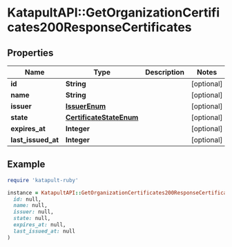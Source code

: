 # KatapultAPI::GetOrganizationCertificates200ResponseCertificates

## Properties

| Name | Type | Description | Notes |
| ---- | ---- | ----------- | ----- |
| **id** | **String** |  | [optional] |
| **name** | **String** |  | [optional] |
| **issuer** | [**IssuerEnum**](IssuerEnum.md) |  | [optional] |
| **state** | [**CertificateStateEnum**](CertificateStateEnum.md) |  | [optional] |
| **expires_at** | **Integer** |  | [optional] |
| **last_issued_at** | **Integer** |  | [optional] |

## Example

```ruby
require 'katapult-ruby'

instance = KatapultAPI::GetOrganizationCertificates200ResponseCertificates.new(
  id: null,
  name: null,
  issuer: null,
  state: null,
  expires_at: null,
  last_issued_at: null
)
```

